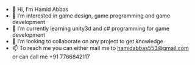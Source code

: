 - 👋 Hi, I’m Hamid Abbas
- 👀 I’m interested in game design, game programming and game development
- 🌱 I’m currently learning unity3d and c# programming for game development
- 💞️ I’m looking to collaborate on any project to get knowledge
- 📫 To reach me you can either mail me to hamidabbas553@gmail.com or can call me +91 7766842117

<!---
hamidabbas0011/hamidabbas0011 is a ✨ special ✨ repository because its `README.md` (this file) appears on your GitHub profile.
You can click the Preview link to take a look at your changes.
--->

